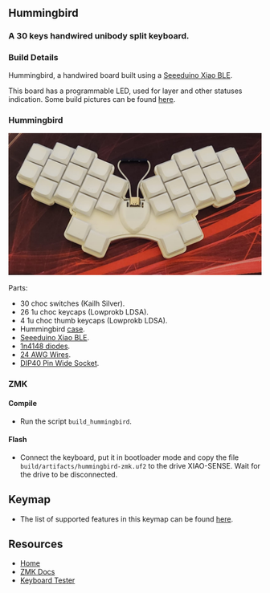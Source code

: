 ## Hummingbird
### A 30 keys handwired unibody split keyboard.

### Build Details

Hummingbird, a handwired board built using a [Seeeduino Xiao BLE](https://wiki.seeedstudio.com/XIAO_BLE).

This board has a programmable LED, used for layer and other statuses indication.
Some build pictures can be found [here](../../../../../../../../docs/hummingbird.md).

### Hummingbird
![img](../../../../../../../../img/hummingbird.jpeg)

Parts:
- 30 choc switches (Kailh Silver).
- 26 1u choc keycaps (Lowprokb LDSA).
- 4 1u choc thumb keycaps (Lowprokb LDSA).
- Hummingbird [case](https://github.com/PJE66/hummingbird).
- [Seeeduino Xiao BLE](https://wiki.seeedstudio.com/XIAO_BLE).
- [1n4148 diodes](https://pt.aliexpress.com/item/1005003540554760.html).
- [24 AWG Wires](https://pt.aliexpress.com/item/32904950428.html).
- [DIP40 Pin Wide Socket](https://a.aliexpress.com/_msloS7e).

### ZMK

#### Compile

- Run the script `build_hummingbird`.

#### Flash

- Connect the keyboard, put it in bootloader mode and copy the file `build/artifacts/hummingbird-zmk.uf2` to the drive XIAO-SENSE. Wait for the drive to be disconnected.

## Keymap

- The list of supported features in this keymap can be found [here](../../../../../readme.md).

## Resources

- [Home](https://github.com/rafaelromao/keyboards)
- [ZMK Docs](https://zmk.dev/docs)
- [Keyboard Tester](https://config.qmk.fm/#/test)
